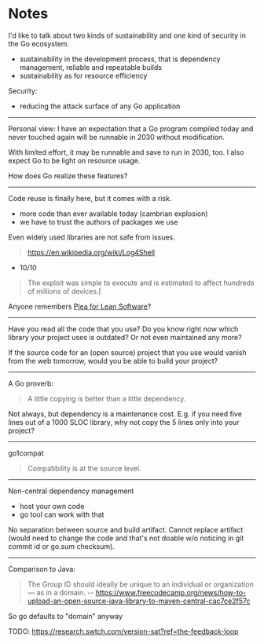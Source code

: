 # Notes

I'd like to talk about two kinds of sustainability and one kind of security in the Go ecosystem.

* sustainability in the development process, that is dependency management, reliable and repeatable builds
* sustainability as for resource efficiency

Security:

* reducing the attack surface of any Go application

----

Personal view: I have an expectation that a Go program compiled today and never
touched again will be runnable in 2030 without modification.

With limited effort, it may be runnable and save to run in 2030, too. I also
expect Go to be light on resource usage.

How does Go realize these features?

----

Code reuse is finally here, but it comes with a risk.

* more code than ever available today (cambrian explosion)
* we have to trust the authors of packages we use

Even widely used libraries are not safe from issues.

> https://en.wikipedia.org/wiki/Log4Shell

* 10/10

> The exploit was simple to execute and is estimated to affect hundreds of millions of devices.[

Anyone remembers [Plea for Lean Software](https://people.inf.ethz.ch/~wirth/Articles/LeanSoftware.pdf)?

----

Have you read all the code that you use? Do you know right now which library
your project uses is outdated? Or not even maintained any more?

If the source code for an (open source) project that you use would vanish from
the web tomorrow, would you be able to build your project?

----

A Go proverb:

> A little copying is better than a little dependency.

Not always, but dependency is a maintenance cost. E.g. if you need five lines
out of a 1000 SLOC library, why not copy the 5 lines only into your project?

----

go1compat

> Compatibility is at the source level.

----

Non-central dependency management

* host your own code
* go tool can work with that

No separation between source and build artifact. Cannot replace artifact (would
need to change the code and that's not doable w/o noticing in git commit id or
go.sum checksum).

----

Comparison to Java:

> The Group ID should ideally be unique to an individual or organization — as in a domain. -- https://www.freecodecamp.org/news/how-to-upload-an-open-source-java-library-to-maven-central-cac7ce2f57c

So go defaults to "domain" anyway

TODO: https://research.swtch.com/version-sat?ref=the-feedback-loop

